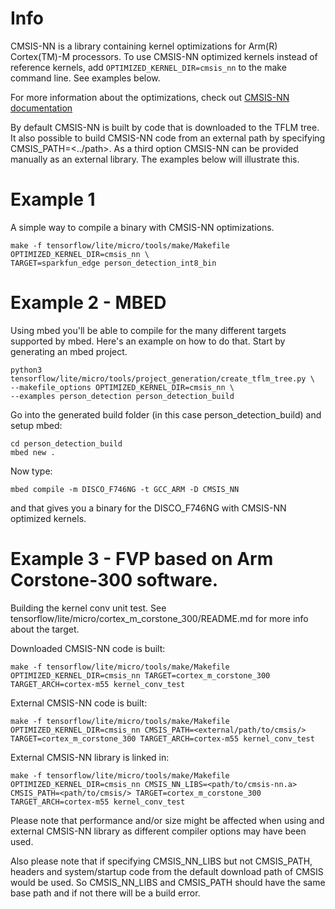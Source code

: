<!-- mdformat off(b/169948621#comment2) -->

# Info
CMSIS-NN is a library containing kernel optimizations for Arm(R) Cortex(TM)-M
processors. To use CMSIS-NN optimized kernels instead of reference kernels, add
`OPTIMIZED_KERNEL_DIR=cmsis_nn` to the make command line. See examples below.

For more information about the optimizations, check out
[CMSIS-NN documentation](https://github.com/ARM-software/CMSIS_5/blob/develop/CMSIS/NN/README.md)

By default CMSIS-NN is built by code that is downloaded to the TFLM tree.
It also possible to build CMSIS-NN code from an external path by specifying CMSIS_PATH=<../path>.
As a third option CMSIS-NN can be provided manually as an external library.
The examples below will illustrate this.

# Example 1

A simple way to compile a binary with CMSIS-NN optimizations.

```
make -f tensorflow/lite/micro/tools/make/Makefile OPTIMIZED_KERNEL_DIR=cmsis_nn \
TARGET=sparkfun_edge person_detection_int8_bin
```

# Example 2 - MBED

Using mbed you'll be able to compile for the many different targets supported by
mbed. Here's an example on how to do that. Start by generating an mbed project.

```
python3 tensorflow/lite/micro/tools/project_generation/create_tflm_tree.py \
--makefile_options OPTIMIZED_KERNEL_DIR=cmsis_nn \
--examples person_detection person_detection_build
```

Go into the generated build folder (in this case person_detection_build) and setup mbed:

```
cd person_detection_build
mbed new .
```

Now type:

```
mbed compile -m DISCO_F746NG -t GCC_ARM -D CMSIS_NN
```

and that gives you a binary for the DISCO_F746NG with CMSIS-NN optimized
kernels.

# Example 3 - FVP based on Arm Corstone-300 software.
Building the kernel conv unit test.
See tensorflow/lite/micro/cortex_m_corstone_300/README.md for more info about the target.

Downloaded CMSIS-NN code is built:
```
make -f tensorflow/lite/micro/tools/make/Makefile OPTIMIZED_KERNEL_DIR=cmsis_nn TARGET=cortex_m_corstone_300 TARGET_ARCH=cortex-m55 kernel_conv_test
```

External CMSIS-NN code is built:
```
make -f tensorflow/lite/micro/tools/make/Makefile OPTIMIZED_KERNEL_DIR=cmsis_nn CMSIS_PATH=<external/path/to/cmsis/> TARGET=cortex_m_corstone_300 TARGET_ARCH=cortex-m55 kernel_conv_test
```

External CMSIS-NN library is linked in:
```
make -f tensorflow/lite/micro/tools/make/Makefile OPTIMIZED_KERNEL_DIR=cmsis_nn CMSIS_NN_LIBS=<path/to/cmsis-nn.a> CMSIS_PATH=<path/to/cmsis/> TARGET=cortex_m_corstone_300 TARGET_ARCH=cortex-m55 kernel_conv_test
```

Please note that performance and/or size might be affected when using and external CMSIS-NN library as different compiler options may have been used.

Also please note that if specifying CMSIS_NN_LIBS but not CMSIS_PATH, headers and system/startup code from the default download path of CMSIS would be used. So CMSIS_NN_LIBS and CMSIS_PATH should have the same base path and if not there will be a build error.
